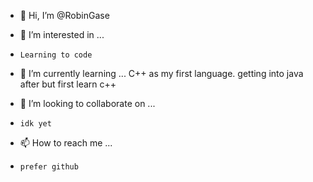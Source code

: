 - 👋  Hi, I’m 
      @RobinGase
- 👀 I’m interested in ...  
- 
      Learning to code
- 🌱 I’m currently learning ... 
      C++ as my first language. getting into java after but first learn c++
      
- 💞️ I’m looking to collaborate on ... 
- 
      idk yet
- 📫 How to reach me ... 
- 
      prefer github

<!---
RobinGase/RobinGase is a ✨ special ✨ repository because its `README.md` (this file) appears on your GitHub profile.
You can click the Preview link to take a look at your changes.
--->
